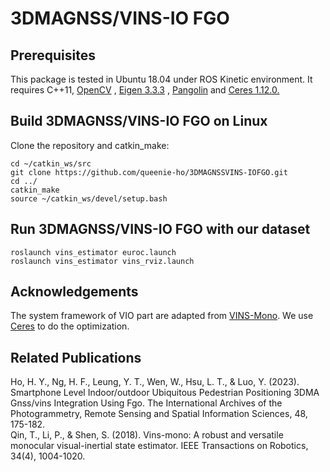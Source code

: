 # 3DMAGNSS/VINS-IO FGO

<!-- Prerequisites  -->
## Prerequisites

This package is tested in Ubuntu 18.04 under ROS Kinetic environment.
It requires C++11, <a href="https://opencv.org/">OpenCV</a> , <a href="https://gitlab.com/libeigen/eigen/-/archive/3.3.3/eigen-3.3.3.zip">Eigen 3.3.3</a> , <a href="https://github.com/stevenlovegrove/Pangolin">Pangolin</a> and <a href="http://ceres-solver.org/installation.html">Ceres 1.12.0.</a> 


<!-- Build 3DMAGNSS/VINS-IO FGO  -->
## Build 3DMAGNSS/VINS-IO FGO on Linux

Clone the repository and catkin_make:

    cd ~/catkin_ws/src
    git clone https://github.com/queenie-ho/3DMAGNSSVINS-IOFGO.git
    cd ../
    catkin_make
    source ~/catkin_ws/devel/setup.bash
    
<!-- Run 3DMAGNSS/VINS-IO FGO  -->
## Run 3DMAGNSS/VINS-IO FGO with our dataset

    roslaunch vins_estimator euroc.launch 
    roslaunch vins_estimator vins_rviz.launch






<!-- Acknowledgements  -->
## Acknowledgements    
The system framework of VIO part are adapted from <a href="https://github.com/HKUST-Aerial-Robotics/VINS-Mono">VINS-Mono</a>. We use <a href="http://ceres-solver.org/index.html">Ceres</a> to do the optimization.

<!-- Related Publications  -->
## Related Publications
Ho, H. Y., Ng, H. F., Leung, Y. T., Wen, W., Hsu, L. T., & Luo, Y. (2023). Smartphone Level Indoor/outdoor Ubiquitous Pedestrian Positioning 3DMA Gnss/vins Integration Using Fgo. The International Archives of the Photogrammetry, Remote Sensing and Spatial Information Sciences, 48, 175-182.
<br>Qin, T., Li, P., & Shen, S. (2018). Vins-mono: A robust and versatile monocular visual-inertial state estimator. IEEE Transactions on Robotics, 34(4), 1004-1020.
